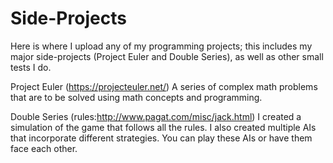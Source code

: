 # Side-Projects 
Here is where I upload any of my programming projects; this includes my major side-projects (Project Euler and Double Series), as well as other small tests I do.

Project Euler (https://projecteuler.net/)
A series of complex math problems that are to be solved using math concepts and programming.

Double Series (rules:http://www.pagat.com/misc/jack.html)
I created a simulation of the game that follows all the rules. I also created multiple AIs that incorporate different strategies. You can play these AIs or have them face each other.